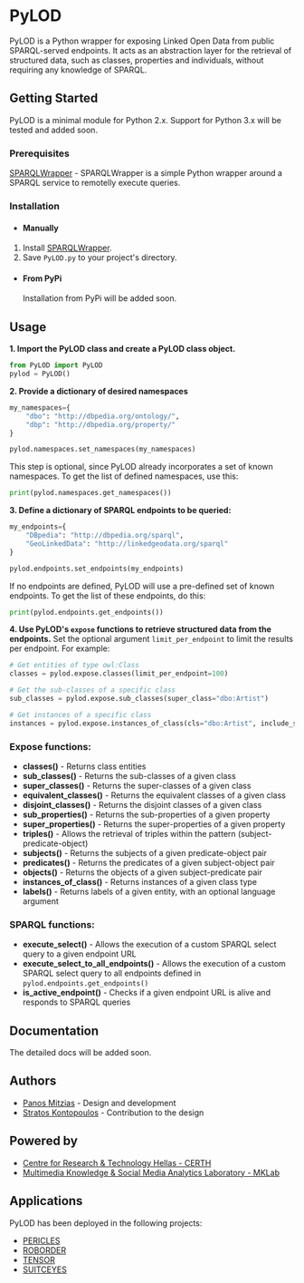 # PyLOD
PyLOD is a Python wrapper for exposing Linked Open Data from public SPARQL-served endpoints. It acts as an abstraction layer for the retrieval of structured data, such as classes, properties and individuals, without requiring any knowledge of SPARQL.

## Getting Started
PyLOD is a minimal module for Python 2.x. Support for Python 3.x will be tested and added soon.

### Prerequisites

[SPARQLWrapper](https://rdflib.github.io/sparqlwrapper/) - SPARQLWrapper is a simple Python wrapper around a SPARQL service to remotelly execute queries.

### Installation

* #### Manually
 
 1. Install [SPARQLWrapper](https://github.com/RDFLib/sparqlwrapper).
 2. Save `PyLOD.py` to your project's directory.

* #### From PyPi

  Installation from PyPi will be added soon. 

## Usage
**1. Import the PyLOD class and create a PyLOD class object.**
```python
from PyLOD import PyLOD
pylod = PyLOD()
```

**2. Provide a dictionary of desired namespaces**
```python
my_namespaces={
    "dbo": "http://dbpedia.org/ontology/",
    "dbp": "http://dbpedia.org/property/"
}

pylod.namespaces.set_namespaces(my_namespaces)
```
   This step is optional, since PyLOD already incorporates a set of known namespaces. To get the list of defined namespaces, use this:
  
  ```python
print(pylod.namespaces.get_namespaces())
```

**3. Define a dictionary of SPARQL endpoints to be queried:**
```python
my_endpoints={
    "DBpedia": "http://dbpedia.org/sparql",
    "GeoLinkedData": "http://linkedgeodata.org/sparql"
}

pylod.endpoints.set_endpoints(my_endpoints)
```
   If no endpoints are defined, PyLOD will use a pre-defined set of known endpoints. To get the list of these endpoints, do this:
  
  ```python
print(pylod.endpoints.get_endpoints())
```

**4. Use PyLOD's `expose` functions to retrieve structured data from the endpoints.**
Set the optional argument `limit_per_endpoint` to limit the results per endpoint. For example:
```python
# Get entities of type owl:Class
classes = pylod.expose.classes(limit_per_endpoint=100)

# Get the sub-classes of a specific class 
sub_classes = pylod.expose.sub_classes(super_class="dbo:Artist")

# Get instances of a specific class 
instances = pylod.expose.instances_of_class(cls="dbo:Artist", include_subclasses=True, limit_per_endpoint=50)
```

### Expose functions:
* __classes()__ - Returns class entities
* __sub_classes()__ - Returns the sub-classes of a given class 
* __super_classes()__ - Returns the super-classes of a given class 
* __equivalent_classes()__ - Returns the equivalent classes of a given class 
* __disjoint_classes()__ - Returns the disjoint classes of a given class 
* __sub_properties()__ - Returns the sub-properties of a given property 
* __super_properties()__ - Returns the super-properties of a given property 
* __triples()__ - Allows the retrieval of triples within the pattern (subject-predicate-object)
* __subjects()__ - Returns the subjects of a given predicate-object pair 
* __predicates()__ - Returns the predicates of a given subject-object pair
* __objects()__ - Returns the objects of a given subject-predicate pair
* __instances_of_class()__ - Returns instances of a given class type
* __labels()__ - Returns labels of a given entity, with an optional language argument

### SPARQL functions:
* __execute_select()__ - Allows the execution of a custom SPARQL select query to a given endpoint URL
* __execute_select_to_all_endpoints()__ - Allows the execution of a custom SPARQL select query to all endpoints defined in `pylod.endpoints.get_endpoints()`
* __is_active_endpoint()__ - Checks if a given endpoint URL is alive and responds to SPARQL queries

## Documentation
The detailed docs will be added soon.

## Authors
* [Panos Mitzias](http://pmitzias.com) - Design and development
* [Stratos Kontopoulos](http://stratoskontopoulos.com) - Contribution to the design

## Powered by
* [Centre for Research & Technology Hellas - CERTH](https://www.certh.gr/root.en.aspx)
* [Multimedia Knowledge & Social Media Analytics Laboratory - MKLab](http://mklab.iti.gr/)

## Applications
PyLOD has been deployed in the following projects:

* [PERICLES](http://project-pericles.eu/)
* [ROBORDER](http://roborder.eu/)
* [TENSOR](https://tensor-project.eu/)
* [SUITCEYES](http://suitceyes.eu/)

